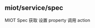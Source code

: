 <a name="module_miot/service/spec"></a>

## miot/service/spec
MIOT Spec 获取 设置 property  调用 action

  
